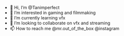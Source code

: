 - 👋 Hi, I’m @Tanimperfect
- 👀 I’m interested in gaming and filmmaking
- 🌱 I’m currently learning vfx
- 💞️ I’m looking to collaborate on vfx and streaming
- 📫 How to reach me @mr.out_of_the_box @instagram

<!---
Tanimperfect/Tanimperfect is a ✨ special ✨ repository because its `README.md` (this file) appears on your GitHub profile.
You can click the Preview link to take a look at your changes.
--->
